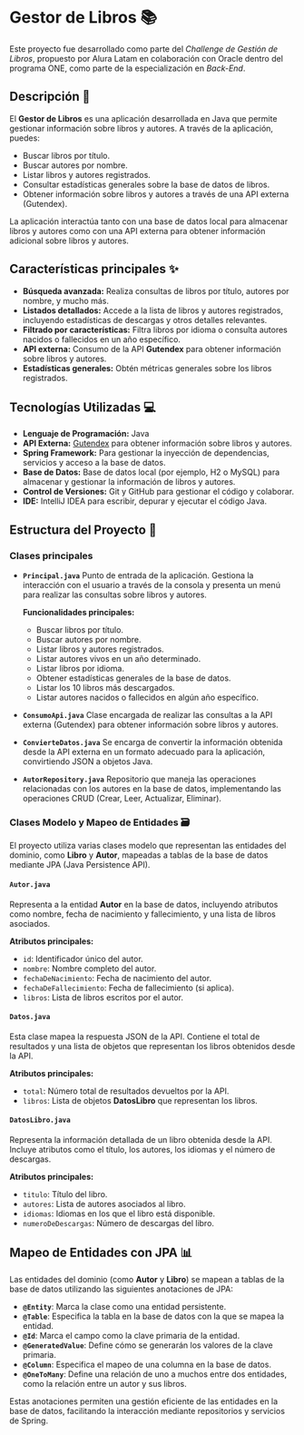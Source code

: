 # Gestor de Libros 📚

Este proyecto fue desarrollado como parte del *Challenge de Gestión de Libros*, propuesto por Alura Latam en colaboración con Oracle dentro del programa ONE, como parte de la especialización en *Back-End*.

## Descripción 📝

El **Gestor de Libros** es una aplicación desarrollada en Java que permite gestionar información sobre libros y autores. A través de la aplicación, puedes:

- Buscar libros por título.
- Buscar autores por nombre.
- Listar libros y autores registrados.
- Consultar estadísticas generales sobre la base de datos de libros.
- Obtener información sobre libros y autores a través de una API externa (Gutendex).

La aplicación interactúa tanto con una base de datos local para almacenar libros y autores como con una API externa para obtener información adicional sobre libros y autores.

## Características principales ✨

- **Búsqueda avanzada:** Realiza consultas de libros por título, autores por nombre, y mucho más.
- **Listados detallados:** Accede a la lista de libros y autores registrados, incluyendo estadísticas de descargas y otros detalles relevantes.
- **Filtrado por características:** Filtra libros por idioma o consulta autores nacidos o fallecidos en un año específico.
- **API externa:** Consumo de la API **Gutendex** para obtener información sobre libros y autores.
- **Estadísticas generales:** Obtén métricas generales sobre los libros registrados.

## Tecnologías Utilizadas 💻

- **Lenguaje de Programación:** Java
- **API Externa:** [Gutendex](https://www.gutendex.com/) para obtener información sobre libros y autores.
- **Spring Framework:** Para gestionar la inyección de dependencias, servicios y acceso a la base de datos.
- **Base de Datos:** Base de datos local (por ejemplo, H2 o MySQL) para almacenar y gestionar la información de libros y autores.
- **Control de Versiones:** Git y GitHub para gestionar el código y colaborar.
- **IDE:** IntelliJ IDEA para escribir, depurar y ejecutar el código Java.

## Estructura del Proyecto 📂

### Clases principales

- **`Principal.java`**
  Punto de entrada de la aplicación. Gestiona la interacción con el usuario a través de la consola y presenta un menú para realizar las consultas sobre libros y autores.

  **Funcionalidades principales:**
  - Buscar libros por título.
  - Buscar autores por nombre.
  - Listar libros y autores registrados.
  - Listar autores vivos en un año determinado.
  - Listar libros por idioma.
  - Obtener estadísticas generales de la base de datos.
  - Listar los 10 libros más descargados.
  - Listar autores nacidos o fallecidos en algún año específico.

- **`ConsumoApi.java`**
  Clase encargada de realizar las consultas a la API externa (Gutendex) para obtener información sobre libros y autores.

- **`ConvierteDatos.java`**
  Se encarga de convertir la información obtenida desde la API externa en un formato adecuado para la aplicación, convirtiendo JSON a objetos Java.

- **`AutorRepository.java`**
  Repositorio que maneja las operaciones relacionadas con los autores en la base de datos, implementando las operaciones CRUD (Crear, Leer, Actualizar, Eliminar).

### Clases Modelo y Mapeo de Entidades 🗃️

El proyecto utiliza varias clases modelo que representan las entidades del dominio, como **Libro** y **Autor**, mapeadas a tablas de la base de datos mediante JPA (Java Persistence API).

#### **`Autor.java`**
Representa a la entidad **Autor** en la base de datos, incluyendo atributos como nombre, fecha de nacimiento y fallecimiento, y una lista de libros asociados.

**Atributos principales:**
- `id`: Identificador único del autor.
- `nombre`: Nombre completo del autor.
- `fechaDeNacimiento`: Fecha de nacimiento del autor.
- `fechaDeFallecimiento`: Fecha de fallecimiento (si aplica).
- `libros`: Lista de libros escritos por el autor.

#### **`Datos.java`**
Esta clase mapea la respuesta JSON de la API. Contiene el total de resultados y una lista de objetos que representan los libros obtenidos desde la API.

**Atributos principales:**
- `total`: Número total de resultados devueltos por la API.
- `libros`: Lista de objetos **DatosLibro** que representan los libros.

#### **`DatosLibro.java`**
Representa la información detallada de un libro obtenida desde la API. Incluye atributos como el título, los autores, los idiomas y el número de descargas.

**Atributos principales:**
- `titulo`: Título del libro.
- `autores`: Lista de autores asociados al libro.
- `idiomas`: Idiomas en los que el libro está disponible.
- `numeroDeDescargas`: Número de descargas del libro.

## Mapeo de Entidades con JPA 📊

Las entidades del dominio (como **Autor** y **Libro**) se mapean a tablas de la base de datos utilizando las siguientes anotaciones de JPA:

- **`@Entity`**: Marca la clase como una entidad persistente.
- **`@Table`**: Especifica la tabla en la base de datos con la que se mapea la entidad.
- **`@Id`**: Marca el campo como la clave primaria de la entidad.
- **`@GeneratedValue`**: Define cómo se generarán los valores de la clave primaria.
- **`@Column`**: Especifica el mapeo de una columna en la base de datos.
- **`@OneToMany`**: Define una relación de uno a muchos entre dos entidades, como la relación entre un autor y sus libros.

Estas anotaciones permiten una gestión eficiente de las entidades en la base de datos, facilitando la interacción mediante repositorios y servicios de Spring.
